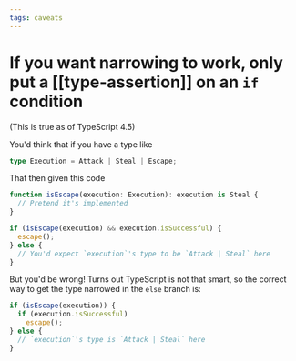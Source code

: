 ```yaml
---
tags: caveats
---
```


# If you want narrowing to work, only put a [[type-assertion]] on an `if` condition
(This is true as of TypeScript 4.5)

You'd think that if you have a type like

```ts
type Execution = Attack | Steal | Escape;
```

That then given this code

```ts
function isEscape(execution: Execution): execution is Steal {
  // Pretend it's implemented
}

if (isEscape(execution) && execution.isSuccessful) {
  escape();
} else {
  // You'd expect `execution`'s type to be `Attack | Steal` here
}
```

But you'd be wrong! Turns out TypeScript is not that smart, so the correct way to get the type narrowed in the `else` branch is:

```ts
if (isEscape(execution)) {
  if (execution.isSuccessful)
    escape();
} else {
  // `execution`'s type is `Attack | Steal` here
}
```
